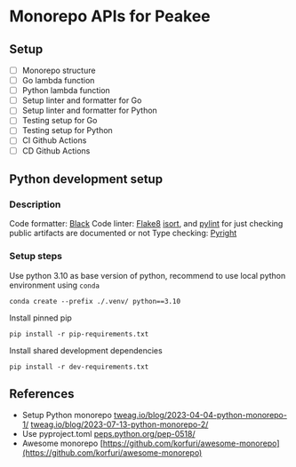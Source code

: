 # Monorepo APIs for Peakee

## Setup

-   [ ] Monorepo structure
-   [ ] Go lambda function
-   [ ] Python lambda function
-   [ ] Setup linter and formatter for Go
-   [ ] Setup linter and formatter for Python
-   [ ] Testing setup for Go
-   [ ] Testing setup for Python
-   [ ] CI Github Actions
-   [ ] CD Github Actions

## Python development setup

### Description

Code formatter: [Black](https://github.com/psf/black)
Code linter: [Flake8](https://flake8.pycqa.org/en/latest/user/index.html) [isort](https://github.com/PyCQA/isort), and [pylint](https://pypi.org/project/pylint/) for just checking public artifacts are documented or not
Type checking: [Pyright](https://github.com/microsoft/pyright#static-type-checker-for-python)

### Setup steps

Use python 3.10 as base version of python, recommend to use local python environment using `conda`

```shell
conda create --prefix ./.venv/ python==3.10
```

Install pinned pip

```shell
pip install -r pip-requirements.txt
```

Install shared development dependencies

```shell
pip install -r dev-requirements.txt
```

## References

-   Setup Python monorepo [tweag.io/blog/2023-04-04-python-monorepo-1/](https://www.tweag.io/blog/2023-04-04-python-monorepo-1/) [tweag.io/blog/2023-07-13-python-monorepo-2/](https://www.tweag.io/blog/2023-07-13-python-monorepo-2/)
-   Use pyproject.toml [peps.python.org/pep-0518/](https://peps.python.org/pep-0518/)
-   Awesome monorepo [https://github.com/korfuri/awesome-monorepo](https://github.com/korfuri/awesome-monorepo)
